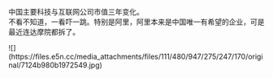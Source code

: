 <p>中国主要科技与互联网公司市值三年变化。<br>不看不知道，一看吓一跳。特别是阿里，阿里本来是中国唯一有希望的企业，可是最近连达摩院都拆了。</p>
![](https://files.e5n.cc/media_attachments/files/111/480/947/275/247/170/original/7124b980b1972549.jpg)